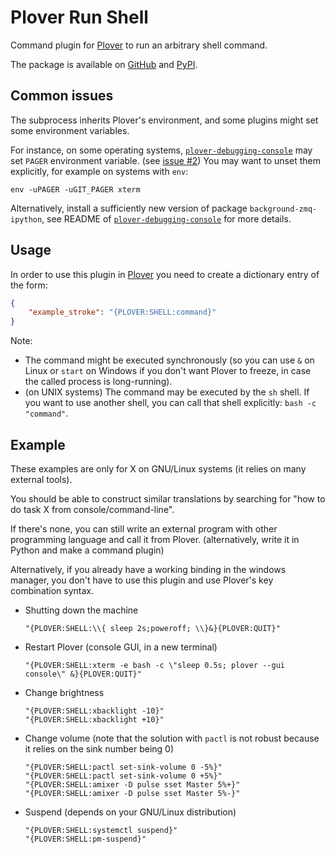 # Plover Run Shell

Command plugin for [Plover](https://github.com/openstenoproject/plover) to run an arbitrary shell
command.

The package is available on [GitHub](https://github.com/user202729/plover_run_shell) and
[PyPI](https://pypi.org/project/plover-run-shell/).

## Common issues

The subprocess inherits Plover's environment, and some plugins might set some environment variables.

For instance, on some operating systems, [`plover-debugging-console`](https://github.com/user202729/plover-debugging-console)
may set `PAGER` environment variable. (see [issue #2](https://github.com/user202729/plover_run_shell/issues/2))
You may want to unset them explicitly, for example on systems with `env`:

    env -uPAGER -uGIT_PAGER xterm

Alternatively, install a sufficiently new version of package `background-zmq-ipython`,
see README of [`plover-debugging-console`](https://github.com/user202729/plover-debugging-console) for more details.

## Usage

In order to use this plugin in [Plover](https://github.com/openstenoproject/plover) you need to
create a dictionary entry of the form:

``` json
{
    "example_stroke": "{PLOVER:SHELL:command}"
}
```

Note:

* The command might be executed synchronously (so you can use `&` on Linux or `start` on Windows if
  you don't want Plover to freeze, in case the called process is long-running).
* (on UNIX systems) The command may be executed by the `sh` shell.  If you want to use another
  shell, you can call that shell explicitly: `bash -c "command"`.

## Example

These examples are only for X on GNU/Linux systems (it relies on many external tools).

You should be able to construct similar translations by searching for "how to do task X from
console/command-line".

If there's none, you can still write an external program with other programming language and call it
from Plover. (alternatively, write it in Python and make a command plugin)

Alternatively, if you already have a working binding in the windows manager, you don't have to use
this plugin and use Plover's key combination syntax.

* Shutting down the machine

      "{PLOVER:SHELL:\\{ sleep 2s;poweroff; \\}&}{PLOVER:QUIT}"

* Restart Plover (console GUI, in a new terminal)

      "{PLOVER:SHELL:xterm -e bash -c \"sleep 0.5s; plover --gui console\" &}{PLOVER:QUIT}"

* Change brightness

      "{PLOVER:SHELL:xbacklight -10}"
      "{PLOVER:SHELL:xbacklight +10}"

* Change volume (note that the solution with `pactl` is not robust because it relies on the sink
  number being 0)

      "{PLOVER:SHELL:pactl set-sink-volume 0 -5%}"
      "{PLOVER:SHELL:pactl set-sink-volume 0 +5%}"
      "{PLOVER:SHELL:amixer -D pulse sset Master 5%+}"
      "{PLOVER:SHELL:amixer -D pulse sset Master 5%-}"

* Suspend (depends on your GNU/Linux distribution)

      "{PLOVER:SHELL:systemctl suspend}"
      "{PLOVER:SHELL:pm-suspend}"
